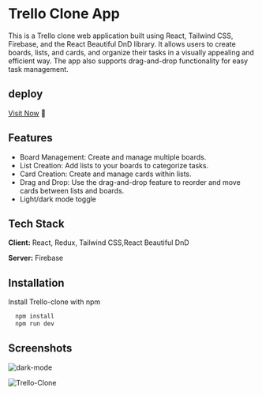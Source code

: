 
# Trello Clone App

This is a Trello clone web application built using React, Tailwind CSS, Firebase, and the React Beautiful DnD library. It allows users to create boards, lists, and cards, and organize their tasks in a visually appealing and efficient way. The app also supports drag-and-drop functionality for easy task management.

## deploy

[Visit Now](https://65360e1d9c63b3490e359184--starlit-daffodil-eb4a39.netlify.app/) 🚀


## Features

- Board Management: Create and manage multiple boards.
- List Creation: Add lists to your boards to categorize tasks.
- Card Creation: Create and manage cards within lists.
- Drag and Drop: Use the drag-and-drop feature to reorder and move cards between lists and boards.
- Light/dark mode toggle


## Tech Stack

**Client:** React, Redux, Tailwind CSS,React Beautiful DnD

**Server:** Firebase


## Installation

Install Trello-clone with npm

```bash
  npm install 
  npm run dev
```

## Screenshots

 ![dark-mode](https://github.com/raj-code123/Trello-clone/assets/61547737/9abb976c-67e6-4c78-bd1d-ca9e27972907)

![Trello-Clone](https://github.com/raj-code123/Trello-clone/assets/61547737/02d5246d-bfc0-4120-86ce-ddfcfe090c31)
